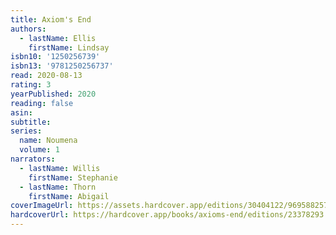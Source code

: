 ```yaml
---
title: Axiom's End
authors:
  - lastName: Ellis
    firstName: Lindsay
isbn10: '1250256739'
isbn13: '9781250256737'
read: 2020-08-13
rating: 3
yearPublished: 2020
reading: false
asin:
subtitle:
series:
  name: Noumena
  volume: 1
narrators:
  - lastName: Willis
    firstName: Stephanie
  - lastName: Thorn
    firstName: Abigail
coverImageUrl: https://assets.hardcover.app/editions/30404122/9695882572041132.jpg
hardcoverUrl: https://hardcover.app/books/axioms-end/editions/23378293
---
```

